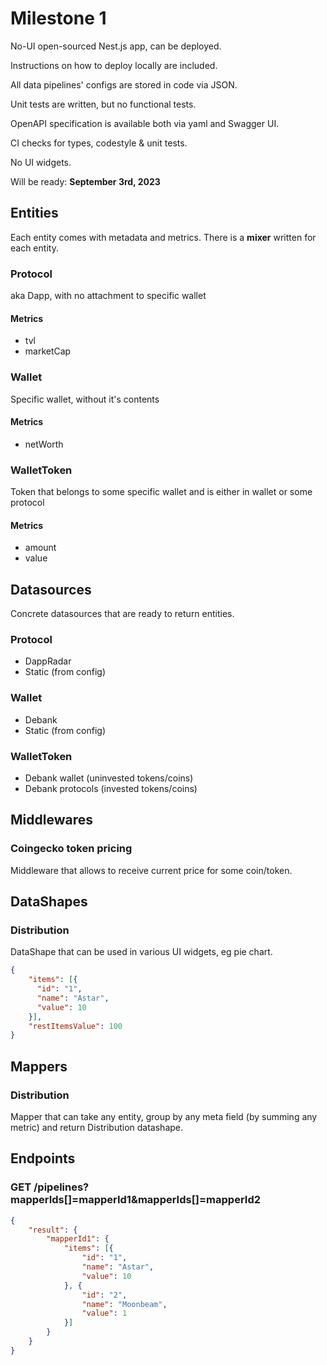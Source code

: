 # Milestone 1
No-UI open-sourced Nest.js app, can be deployed.

Instructions on how to deploy locally are included.

All data pipelines' configs are stored in code via JSON.

Unit tests are written, but no functional tests.

OpenAPI specification is available both via yaml and Swagger UI.

CI checks for types, codestyle & unit tests.

No UI widgets.


Will be ready: **September 3rd, 2023**

## Entities
Each entity comes with metadata and metrics. There is a **mixer** written for each entity.

### Protocol
aka Dapp, with no attachment to specific wallet
#### Metrics
- tvl
- marketCap

### Wallet
Specific wallet, without it's contents
#### Metrics
- netWorth

### WalletToken
Token that belongs to some specific wallet and is either in wallet or some protocol
#### Metrics
- amount
- value

## Datasources
Concrete datasources that are ready to return entities.
### Protocol
- DappRadar
- Static (from config)

### Wallet
- Debank
- Static (from config)

### WalletToken
- Debank wallet (uninvested tokens/coins)
- Debank protocols (invested tokens/coins)

## Middlewares
### Coingecko token pricing
Middleware that allows to receive current price for some coin/token.

## DataShapes
### Distribution
DataShape that can be used in various UI widgets, eg pie chart.
```json
{
    "items": [{
      "id": "1",
      "name": "Astar",
      "value": 10
    }],
    "restItemsValue": 100
}
```

## Mappers
### Distribution
Mapper that can take any entity, group by any meta field (by summing any metric) and return Distribution datashape. 

## Endpoints
### GET /pipelines?mapperIds[]=mapperId1&mapperIds[]=mapperId2
```json
{
    "result": {
        "mapperId1": {
            "items": [{
                "id": "1",
                "name": "Astar",
                "value": 10
            }, {
                "id": "2",
                "name": "Moonbeam",
                "value": 1
            }]
        }
    }
}
```

